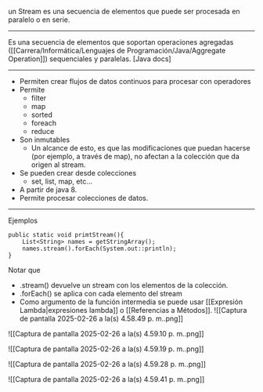 un Stream es una secuencia de elementos que puede ser procesada en paralelo o en serie.
***
Es una secuencia de elementos que soportan operaciones agregadas ([[Carrera/Informática/Lenguajes de Programación/Java/Aggregate Operation]]) sequenciales y paralelas.
[Java docs]
***
- Permiten crear flujos de datos continuos para procesar con operadores
- Permite
	- filter
	- map
	- sorted
	- foreach
	- reduce
- Son inmutables
	- Un alcance de esto, es que las modificaciones que puedan hacerse (por ejemplo, a través de map), no afectan a la colección que da origen al stream.
- Se pueden crear desde colecciones
	- set, list, map, etc...
- A partir de java 8.
- Permite procesar colecciones de datos.
***
Ejemplos
```
public static void primtStream(){
	List<String> names = getStringArray();
	names.stream().forEach(System.out::println);
}
```
Notar que
- .stream() devuelve un stream con los elementos de la colección. 
- .forEach() se aplica con cada elemento del stream
- Como argumento de la función intermedia se puede usar [[Expresión Lambda|expresiones lambda]] o [[Referencias a Métodos]].
![[Captura de pantalla 2025-02-26 a la(s) 4.58.49 p. m..png]]

![[Captura de pantalla 2025-02-26 a la(s) 4.59.10 p. m..png]]

![[Captura de pantalla 2025-02-26 a la(s) 4.59.19 p. m..png]]

![[Captura de pantalla 2025-02-26 a la(s) 4.59.28 p. m..png]]

![[Captura de pantalla 2025-02-26 a la(s) 4.59.41 p. m..png]]